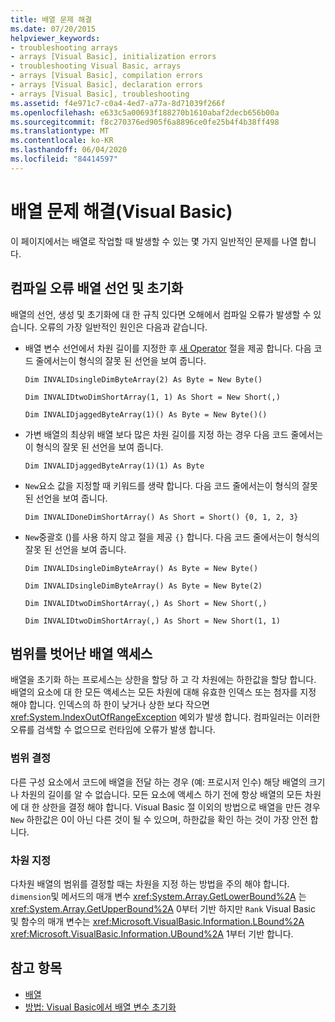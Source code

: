 ```yaml
---
title: 배열 문제 해결
ms.date: 07/20/2015
helpviewer_keywords:
- troubleshooting arrays
- arrays [Visual Basic], initialization errors
- troubleshooting Visual Basic, arrays
- arrays [Visual Basic], compilation errors
- arrays [Visual Basic], declaration errors
- arrays [Visual Basic], troubleshooting
ms.assetid: f4e971c7-c0a4-4ed7-a77a-8d71039f266f
ms.openlocfilehash: e633c5a00693f188270b1610abaf2decb656b00a
ms.sourcegitcommit: f8c270376ed905f6a8896ce0fe25b4f4b38ff498
ms.translationtype: MT
ms.contentlocale: ko-KR
ms.lasthandoff: 06/04/2020
ms.locfileid: "84414597"
---
```

# <a name="troubleshooting-arrays-visual-basic"></a>배열 문제 해결(Visual Basic)
이 페이지에서는 배열로 작업할 때 발생할 수 있는 몇 가지 일반적인 문제를 나열 합니다.  
  
## <a name="compilation-errors-declaring-and-initializing-an-array"></a>컴파일 오류 배열 선언 및 초기화  
 배열의 선언, 생성 및 초기화에 대 한 규칙 있다면 오해에서 컴파일 오류가 발생할 수 있습니다. 오류의 가장 일반적인 원인은 다음과 같습니다.  
  
- 배열 변수 선언에서 차원 길이를 지정한 후 [새 Operator](../../../language-reference/operators/new-operator.md) 절을 제공 합니다. 다음 코드 줄에서는이 형식의 잘못 된 선언을 보여 줍니다.  
  
     `Dim INVALIDsingleDimByteArray(2) As Byte = New Byte()`  
  
     `Dim INVALIDtwoDimShortArray(1, 1) As Short = New Short(,)`  
  
     `Dim INVALIDjaggedByteArray(1)() As Byte = New Byte()()`  
  
- 가변 배열의 최상위 배열 보다 많은 차원 길이를 지정 하는 경우 다음 코드 줄에서는이 형식의 잘못 된 선언을 보여 줍니다.  
  
     `Dim INVALIDjaggedByteArray(1)(1) As Byte`  
  
- `New`요소 값을 지정할 때 키워드를 생략 합니다. 다음 코드 줄에서는이 형식의 잘못 된 선언을 보여 줍니다.  
  
     `Dim INVALIDoneDimShortArray() As Short = Short() {0, 1, 2, 3}`  
  
- `New`중괄호 ()를 사용 하지 않고 절을 제공 `{}` 합니다. 다음 코드 줄에서는이 형식의 잘못 된 선언을 보여 줍니다.  
  
     `Dim INVALIDsingleDimByteArray() As Byte = New Byte()`  
  
     `Dim INVALIDsingleDimByteArray() As Byte = New Byte(2)`  
  
     `Dim INVALIDtwoDimShortArray(,) As Short = New Short(,)`  
  
     `Dim INVALIDtwoDimShortArray(,) As Short = New Short(1, 1)`  
  
## <a name="accessing-an-array-out-of-bounds"></a>범위를 벗어난 배열 액세스  
 배열을 초기화 하는 프로세스는 상한을 할당 하 고 각 차원에는 하한값을 할당 합니다. 배열의 요소에 대 한 모든 액세스는 모든 차원에 대해 유효한 인덱스 또는 첨자를 지정 해야 합니다. 인덱스의 하 한이 낮거나 상한 보다 작으면 <xref:System.IndexOutOfRangeException> 예외가 발생 합니다. 컴파일러는 이러한 오류를 검색할 수 없으므로 런타임에 오류가 발생 합니다.  
  
### <a name="determining-bounds"></a>범위 결정  
 다른 구성 요소에서 코드에 배열을 전달 하는 경우 (예: 프로시저 인수) 해당 배열의 크기나 차원의 길이를 알 수 없습니다. 모든 요소에 액세스 하기 전에 항상 배열의 모든 차원에 대 한 상한을 결정 해야 합니다. Visual Basic 절 이외의 방법으로 배열을 만든 경우 `New` 하한값은 0이 아닌 다른 것이 될 수 있으며, 하한값을 확인 하는 것이 가장 안전 합니다.  
  
### <a name="specifying-the-dimension"></a>차원 지정  
 다차원 배열의 범위를 결정할 때는 차원을 지정 하는 방법을 주의 해야 합니다. `dimension`및 메서드의 매개 변수 <xref:System.Array.GetLowerBound%2A> 는 <xref:System.Array.GetUpperBound%2A> 0부터 기반 하지만 `Rank` Visual Basic 및 함수의 매개 변수는 <xref:Microsoft.VisualBasic.Information.LBound%2A> <xref:Microsoft.VisualBasic.Information.UBound%2A> 1부터 기반 합니다.  
  
## <a name="see-also"></a>참고 항목

- [배열](index.md)
- [방법: Visual Basic에서 배열 변수 초기화](how-to-initialize-an-array-variable.md)
